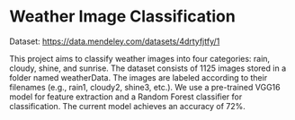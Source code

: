 # Weather Image Classification
Dataset: https://data.mendeley.com/datasets/4drtyfjtfy/1

This project aims to classify weather images into four categories: rain, cloudy, shine, and sunrise. The dataset consists of 1125 images stored in a folder named weatherData. The images are labeled according to their filenames (e.g., rain1, cloudy2, shine3, etc.). We use a pre-trained VGG16 model for feature extraction and a Random Forest classifier for classification. The current model achieves an accuracy of 72%.
